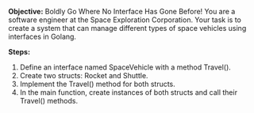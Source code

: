 **Objective:**
Boldly Go Where No Interface Has Gone Before!
You are a software engineer at the Space Exploration Corporation. Your task is to create a system that can manage different types of space vehicles using interfaces in Golang.

**Steps:**

1. Define an interface named SpaceVehicle with a method Travel().
2. Create two structs: Rocket and Shuttle.
3. Implement the Travel() method for both structs.
4. In the main function, create instances of both structs and call their Travel() methods.